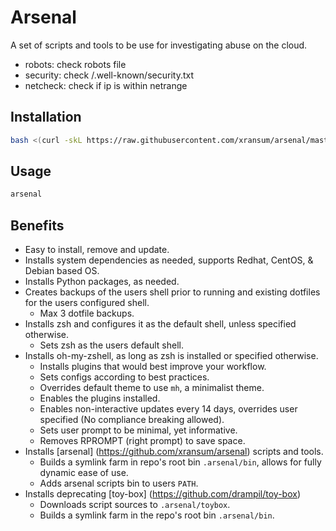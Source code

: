 # Arsenal

A set of scripts and tools to be use for investigating abuse on the cloud.

-   robots: check robots file
-   security: check /.well-known/security.txt
-   netcheck: check if ip is within netrange

## Installation

```bash
bash <(curl -skL https://raw.githubusercontent.com/xransum/arsenal/master/install.sh)
```

## Usage

```bash
arsenal
```

## Benefits

-   Easy to install, remove and update.
-   Installs system dependencies as needed, supports Redhat, CentOS, & Debian
    based OS.
-   Installs Python packages, as needed.
-   Creates backups of the users shell prior to running and existing dotfiles
    for the users configured shell.
    -   Max 3 dotfile backups.
-   Installs zsh and configures it as the default shell, unless specified
    otherwise.
    -   Sets zsh as the users default shell.
-   Installs oh-my-zshell, as long as zsh is installed or specified otherwise.
    -   Installs plugins that would best improve your workflow.
    -   Sets configs according to best practices.
    -   Overrides default theme to use `mh`, a minimalist theme.
    -   Enables the plugins installed.
    -   Enables non-interactive updates every 14 days, overrides user specified
        (No compliance breaking allowed).
    -   Sets user prompt to be minimal, yet informative.
    -   Removes RPROMPT (right prompt) to save space.
-   Installs [arsenal] (https://github.com/xransum/arsenal) scripts and tools.
    -   Builds a symlink farm in repo's root bin `.arsenal/bin`, allows for
        fully dynamic ease of use.
    -   Adds arsenal scripts bin to users `PATH`.
-   Installs deprecating [toy-box] (https://github.com/drampil/toy-box)
    -   Downloads script sources to `.arsenal/toybox`.
    -   Builds a symlink farm in the repo's root bin `.arsenal/bin`.
